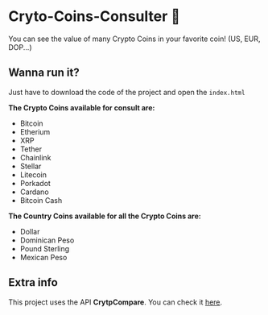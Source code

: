 # Cryto-Coins-Consulter 💱
You can see the value of many Crypto Coins in your favorite coin! (US, EUR, DOP...)



## Wanna run it?
Just have to download the code of the project and open the `index.html`

**The Crypto Coins available for consult are:**

- Bitcoin
- Etherium
- XRP
- Tether
- Chainlink
- Stellar
- Litecoin
- Porkadot
- Cardano
- Bitcoin Cash

**The Country Coins available for all the Crypto Coins are:**

- Dollar
- Dominican Peso
- Pound Sterling
- Mexican Peso

## Extra info
This project uses the API **CrytpCompare**.
You can check it [here](https://min-api.cryptocompare.com/ "here").
